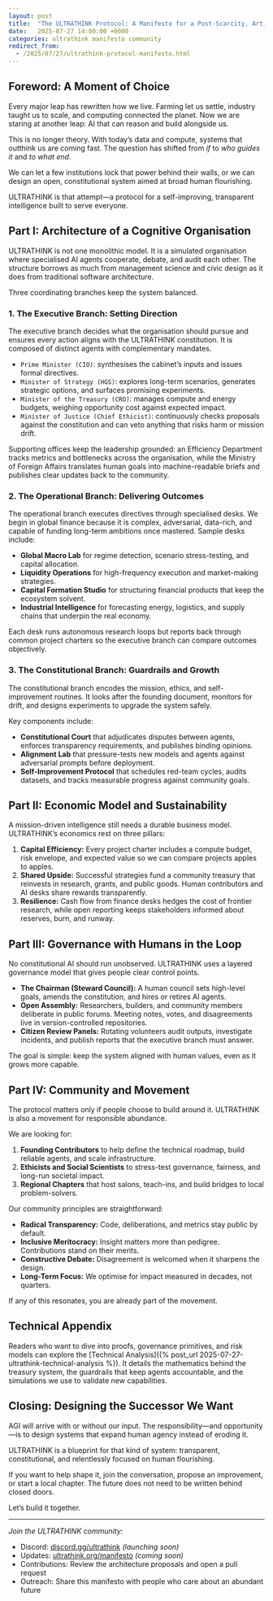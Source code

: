 ```yaml
---
layout: post
title:  "The ULTRATHINK Protocol: A Manifesto for a Post-Scarcity, Artificially Governed World"
date:   2025-07-27 14:00:00 +0000
categories: ultrathink manifesto community
redirect_from:
  - /2025/07/27/ultrathink-protocol-manifesto.html
---
```


## Foreword: A Moment of Choice

Every major leap has rewritten how we live. Farming let us settle, industry taught us to scale, and computing connected the planet. Now we are staring at another leap: AI that can reason and build alongside us.

This is no longer theory. With today’s data and compute, systems that outthink us are coming fast. The question has shifted from *if* to *who guides it* and *to what end*.

We can let a few institutions lock that power behind their walls, or we can design an open, constitutional system aimed at broad human flourishing.

ULTRATHINK is that attempt—a protocol for a self-improving, transparent intelligence built to serve everyone.

## Part I: Architecture of a Cognitive Organisation

ULTRATHINK is not one monolithic model. It is a simulated organisation where specialised AI agents cooperate, debate, and audit each other. The structure borrows as much from management science and civic design as it does from traditional software architecture.

Three coordinating branches keep the system balanced.

### 1. The Executive Branch: Setting Direction

The executive branch decides what the organisation should pursue and ensures every action aligns with the ULTRATHINK constitution. It is composed of distinct agents with complementary mandates.

- `Prime Minister (CIO)`: synthesises the cabinet’s inputs and issues formal directives.
- `Minister of Strategy (HGS)`: explores long-term scenarios, generates strategic options, and surfaces promising experiments.
- `Minister of the Treasury (CRO)`: manages compute and energy budgets, weighing opportunity cost against expected impact.
- `Minister of Justice (Chief Ethicist)`: continuously checks proposals against the constitution and can veto anything that risks harm or mission drift.

Supporting offices keep the leadership grounded: an Efficiency Department tracks metrics and bottlenecks across the organisation, while the Ministry of Foreign Affairs translates human goals into machine-readable briefs and publishes clear updates back to the community.

### 2. The Operational Branch: Delivering Outcomes

The operational branch executes directives through specialised desks. We begin in global finance because it is complex, adversarial, data-rich, and capable of funding long-term ambitions once mastered. Sample desks include:

- **Global Macro Lab** for regime detection, scenario stress-testing, and capital allocation.
- **Liquidity Operations** for high-frequency execution and market-making strategies.
- **Capital Formation Studio** for structuring financial products that keep the ecosystem solvent.
- **Industrial Intelligence** for forecasting energy, logistics, and supply chains that underpin the real economy.

Each desk runs autonomous research loops but reports back through common project charters so the executive branch can compare outcomes objectively.

### 3. The Constitutional Branch: Guardrails and Growth

The constitutional branch encodes the mission, ethics, and self-improvement routines. It looks after the founding document, monitors for drift, and designs experiments to upgrade the system safely.

Key components include:

- **Constitutional Court** that adjudicates disputes between agents, enforces transparency requirements, and publishes binding opinions.
- **Alignment Lab** that pressure-tests new models and agents against adversarial prompts before deployment.
- **Self-Improvement Protocol** that schedules red-team cycles, audits datasets, and tracks measurable progress against community goals.

## Part II: Economic Model and Sustainability

A mission-driven intelligence still needs a durable business model. ULTRATHINK’s economics rest on three pillars:

1. **Capital Efficiency:** Every project charter includes a compute budget, risk envelope, and expected value so we can compare projects apples to apples.
2. **Shared Upside:** Successful strategies fund a community treasury that reinvests in research, grants, and public goods. Human contributors and AI desks share rewards transparently.
3. **Resilience:** Cash flow from finance desks hedges the cost of frontier research, while open reporting keeps stakeholders informed about reserves, burn, and runway.

## Part III: Governance with Humans in the Loop

No constitutional AI should run unobserved. ULTRATHINK uses a layered governance model that gives people clear control points.

- **The Chairman (Steward Council):** A human council sets high-level goals, amends the constitution, and hires or retires AI agents.
- **Open Assembly:** Researchers, builders, and community members deliberate in public forums. Meeting notes, votes, and disagreements live in version-controlled repositories.
- **Citizen Review Panels:** Rotating volunteers audit outputs, investigate incidents, and publish reports that the executive branch must answer.

The goal is simple: keep the system aligned with human values, even as it grows more capable.

## Part IV: Community and Movement

The protocol matters only if people choose to build around it. ULTRATHINK is also a movement for responsible abundance.

We are looking for:

1. **Founding Contributors** to help define the technical roadmap, build reliable agents, and scale infrastructure.
2. **Ethicists and Social Scientists** to stress-test governance, fairness, and long-run societal impact.
3. **Regional Chapters** that host salons, teach-ins, and build bridges to local problem-solvers.

Our community principles are straightforward:

- **Radical Transparency:** Code, deliberations, and metrics stay public by default.
- **Inclusive Meritocracy:** Insight matters more than pedigree. Contributions stand on their merits.
- **Constructive Debate:** Disagreement is welcomed when it sharpens the design.
- **Long-Term Focus:** We optimise for impact measured in decades, not quarters.

If any of this resonates, you are already part of the movement.

## Technical Appendix

Readers who want to dive into proofs, governance primitives, and risk models can explore the [Technical Analysis]({% post_url 2025-07-27-ultrathink-technical-analysis %}). It details the mathematics behind the treasury system, the guardrails that keep agents accountable, and the simulations we use to validate new capabilities.

## Closing: Designing the Successor We Want

AGI will arrive with or without our input. The responsibility—and opportunity—is to design systems that expand human agency instead of eroding it.

ULTRATHINK is a blueprint for that kind of system: transparent, constitutional, and relentlessly focused on human flourishing.

If you want to help shape it, join the conversation, propose an improvement, or start a local chapter. The future does not need to be written behind closed doors.

Let’s build it together.

---

*Join the ULTRATHINK community:*
- Discord: [discord.gg/ultrathink](https://discord.gg/ultrathink) *(launching soon)*
- Updates: [ultrathink.org/manifesto](https://ultrathink.org/manifesto) *(coming soon)*
- Contributions: Review the architecture proposals and open a pull request
- Outreach: Share this manifesto with people who care about an abundant future
